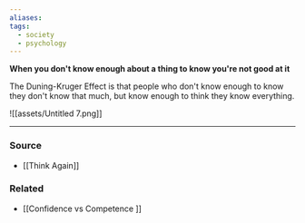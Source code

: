 ```yaml
---
aliases: 
tags:
  - society
  - psychology
---
```

**When you don't know enough about a thing to know you're not good at it**

The Duning-Kruger Effect is that people who don't know enough to know they don't know that much, but know enough to think they know everything.

![[assets/Untitled 7.png]]

---

### Source
- [[Think Again]]

### Related
- [[Confidence vs Competence ]]